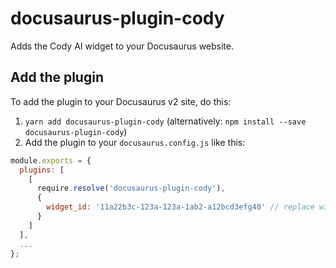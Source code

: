 # docusaurus-plugin-cody

Adds the Cody AI widget to your Docusaurus website.

## Add the plugin

To add the plugin to your Docusaurus v2 site, do this:

1. `yarn add docusaurus-plugin-cody` (alternatively:
   `npm install --save docusaurus-plugin-cody`)
2. Add the plugin to your `docusaurus.config.js` like this:

```js
module.exports = {
  plugins: [
    [
      require.resolve('docusaurus-plugin-cody'),
      {
        widget_id: '11a22b3c-123a-123a-1ab2-a12bcd3efg40' // replace with your widget ID
      }
    ]
  ],
  ...
};
```
